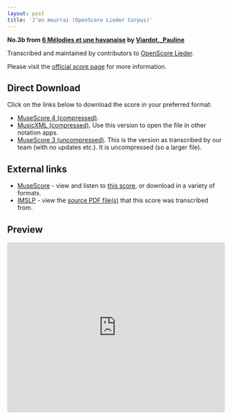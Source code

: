```yaml
---
layout: post
title: 'J’en mourrai (OpenScore Lieder Corpus)'
---
```


__No.3b from [6 Mélodies et une havanaise](https://fourscoreandmore.org/openscore/lieder/Viardot,_Pauline/6_M%C3%A9lodies_et_une_havanaise/) by [Viardot,_Pauline](https://fourscoreandmore.org/openscore/lieder/Viardot,_Pauline)__

Transcribed and maintained by contributors to [OpenScore Lieder].

Please visit the [official score page] for more information.

[official score page]: https://musescore.com/openscore-lieder-corpus/scores/6639009
[OpenScore Lieder]: https://musescore.com/openscore-lieder-corpus

## Direct Download

Click on the links below to download the score in your preferred format:
- [MuseScore 4 (compressed)](https://fourscoreandmore.org/openscore/lieder/Viardot,_Pauline/6_M%C3%A9lodies_et_une_havanaise/3b_J%E2%80%99en_mourrai.mscz).
- [MusicXML (compressed)](https://fourscoreandmore.org/openscore/lieder/Viardot,_Pauline/6_M%C3%A9lodies_et_une_havanaise/3b_J%E2%80%99en_mourrai.mxl). Use this version to open the file in other notation apps.
- [MuseScore 3 (uncompressed)](https://raw.githubusercontent.com/OpenScore/Lieder/refs/heads/main/scores/Viardot,_Pauline/6_M%C3%A9lodies_et_une_havanaise/3b_J%E2%80%99en_mourrai/lc6639009.mscx). This is the version as transcribed by our team (with no updates etc.). It is uncompressed (so a larger file).

## External links

- [MuseScore] - view and listen to [this score][MuseScore], or download in a variety of formats.
- [IMSLP] - view the [source PDF file(s)][IMSLP] that this score was transcribed from.

[MuseScore]: https://musescore.com/score/6639009
[IMSLP]: https://imslp.org/wiki/Special:ReverseLookup/557088

## Preview

<iframe width="100%" height="394" src="https://musescore.com/openscore-lieder-corpus/scores/6639009/embed" frameborder="0" allowfullscreen allow="autoplay; fullscreen"></iframe>
